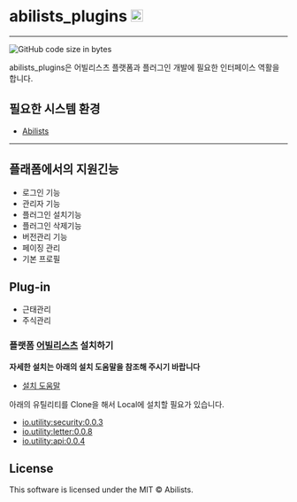 # abilists_plugins <a href="http://www.abilists.com" ><img src="https://github.com/minziappa/abilists_client/blob/master/src/main/webapp/static/apps/img/abilists/logo01.png" height="22" alt="Abilists"></a>
--------------------------------------------------
![GitHub code size in bytes](https://img.shields.io/github/languages/code-size/abilists/abilists_plugins)

abilists_plugins은 어빌리스츠 플랫폼과 플러그인 개발에 필요한 인터페이스 역활을 합니다. 

## 필요한 시스템 환경

* [Abilists](http://www.abilists.com/home/download)

---

## 플래폼에서의 지원긴능

- 로그인 기능
- 관리자 기능
- 플러그인 설치기능
- 플러그인 삭제기능
- 버전관리 기능
- 페이징 관리
- 기본 프로필

## Plug-in

- 근태관리
- 주식관리

### 플랫폼 [어빌리스츠](http://www.abilists.com/home) 설치하기

**자세한 설치는 아래의 설치 도움말을 참조해 주시기 바랍니다**

* [설치 도움말](http://www.abilists.com/home/help/helpInstall)


아래의 유틸리티를 Clone을 해서 Local에 설치할 필요가 있습니다.

* [io.utility:security:0.0.3](https://github.com/abilists/security_utility)
* [io.utility:letter:0.0.8](https://github.com/abilists/letter_utility)
* [io.utility:api:0.0.4](https://github.com/abilists/api_utility)


## License
This software is licensed under the MIT © Abilists.
